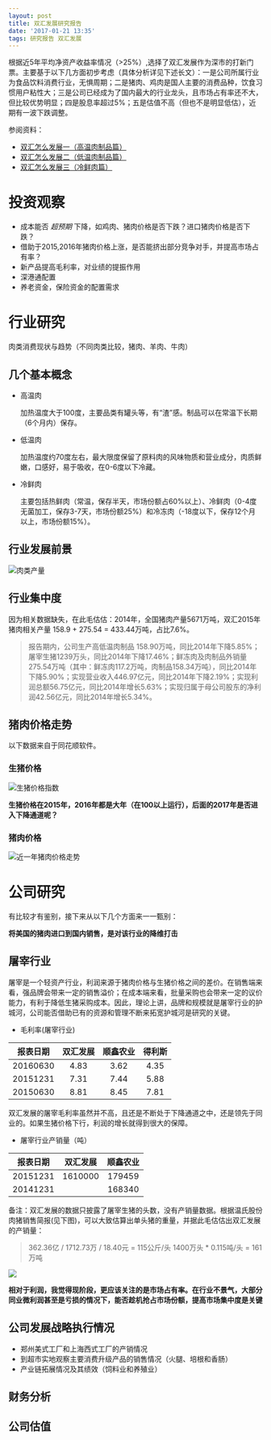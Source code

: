 ```yaml
---
layout: post
title: 双汇发展研究报告
date: '2017-01-21 13:35'
tags: 研究报告 双汇发展
---
```


根据近5年平均净资产收益率情况（>25%）,选择了双汇发展作为深市的打新门票。主要基于以下几方面初步考虑（具体分析详见下述长文）：一是公司所属行业为食品饮料消费行业，无惧周期；二是猪肉、鸡肉是国人主要的消费品种，饮食习惯用户粘性大；三是公司已经成为了国内最大的行业龙头，且市场占有率还不大，但比较优势明显；四是股息率超过5%；五是估值不高（但也不是明显低估），近期有一波下跌调整。

参阅资料：

- [双汇怎么发展一（高温肉制品篇）](http://xueqiu.com/1240915616/36491399)
- [双汇怎么发展二（低温肉制品篇）](https://xueqiu.com/1240915616/36733025)
- [双汇怎么发展三（冷鲜肉篇）](http://xueqiu.com/1240915616/37124758)

# 投资观察

- 成本能否 _超预期_ 下降，如鸡肉、猪肉价格是否下跌？进口猪肉价格是否下跌？
- 借助于2015,2016年猪肉价格上涨，是否能挤出部分竞争对手，并提高市场占有率？
- 新产品提高毛利率，对业绩的提振作用
- 深港通配置
- 养老资金，保险资金的配置需求

# 行业研究

肉类消费现状与趋势（不同肉类比较，猪肉、羊肉、牛肉）

## 几个基本概念

- 高温肉

  加热温度大于100度，主要品类有罐头等，有“渣”感。制品可以在常温下长期（6个月内）保存。

- 低温肉

  加热温度约70度左右，最大限度保留了原料肉的风味物质和营业成分，肉质鲜嫩，口感好，易于吸收，在0-6度以下冷藏。

- 冷鲜肉

  主要包括热鲜肉（常温，保存半天，市场份额占60%以上）、冷鲜肉（0-4度无菌加工，保存3-7天，市场份额25%）和冷冻肉（-18度以下，保存12个月以上，市场份额15%）。

## 行业发展前景

![肉类产量](http://7xonmk.com1.z0.glb.clouddn.com/2016-12-30_肉类产量.png)

## 行业集中度

因为相关数据缺失，在此毛估估：2014年，全国猪肉产量5671万吨，双汇2015年猪肉相关产量 158.9 + 275.54 = 433.44万吨，占比7.6%。

> 报告期内，公司生产高低温肉制品 158.90万吨，同比2014年下降5.85%；屠宰生猪1239万头，同比2014年下降17.46%；鲜冻肉及肉制品外销量275.54万吨（其中：鲜冻肉117.2万吨，肉制品158.34万吨），同比2014年下降5.90%；实现营业收入446.97亿元，同比2014年下降2.19%；实现利润总额56.75亿元，同比2014年增长5.63%；实现归属于母公司股东的净利润42.56亿元，同比2014年增长5.34%。

## 猪肉价格走势

以下数据来自于同花顺软件。

### 生猪价格

![生猪价格指数](http://7xonmk.com1.z0.glb.clouddn.com/生猪价格指数2017-01-21_13-20-30.png)

**生猪价格在2015年，2016年都是大年（在100以上运行），后面的2017年是否进入下降通道呢？**

### 猪肉价格

![近一年猪肉价格走势](http://7xonmk.com1.z0.glb.clouddn.com/2017-01-21_11-02-22_猪肉价格走势.png)

# 公司研究

有比较才有鉴别，接下来从以下几个方面来一一甄别：

**将美国的猪肉进口到国内销售，是对该行业的降维打击**

## 屠宰行业

屠宰是一个轻资产行业，利润来源于猪肉价格与生猪价格之间的差价。在销售端来看，强品牌会带来一定的销售溢价；在成本端来看，批量采购也会带来一定的议价能力，有利于降低生猪采购成本。因此，理论上讲，品牌和规模就是屠宰行业的护城河，公司能否借助已有的资源和管理不断来拓宽护城河是研究的关键。

- 毛利率(屠宰行业)

| 报表日期 | 双汇发展 | 顺鑫农业 | 得利斯 |
|:--------:|:--------:|:--------:|:------:|
| 20160630 |   4.83   |   3.62   |  4.35  |
| 20151231 |   7.31   |   7.44   |  5.88  |
| 20150630 |   8.81   |   8.45   |  7.81  |

双汇发展的屠宰毛利率虽然并不高，且还是不断处于下降通道之中，还是领先于同业的。如果生猪价格下行，利润的增长就得到很大的保障。

- 屠宰行业产销量（吨）

| 报表日期 | 双汇发展 | 顺鑫农业 |
|:--------:|:--------:|:--------:|
| 20151231 |  1610000 |  179459  |
| 20141231 |          |  168340  |

备注：双汇发展的数据只披露了屠宰生猪的头数，没有产销量数据。根据温氏股份肉猪销售简报(见下图)，可以大致估算出单头猪的重量，并据此毛估估出双汇发展的产销量：

> 362.36亿 / 1712.73万 / 18.40元 = 115公斤/头
> 1400万头 * 0.115吨/头 = 161万吨

![](http://7xonmk.com1.z0.glb.clouddn.com/2017-01-21_11-14-19_温氏股份2016生猪销量.png)

**相对于利润，我觉得现阶段，更应该关注的是市场占有率。在行业不景气，大部分同业微利润甚至是亏损的情况下，能否趁机抢占市场份额，提高市场集中度是关键**

## 公司发展战略执行情况

- 郑州美式工厂和上海西式工厂的产销情况
- 到超市实地观察主要消费升级产品的销售情况（火腿、培根和香肠）
- 产业链拓展情况及其绩效（饲料业和养殖业）

## 财务分析

## 公司估值
